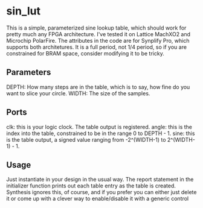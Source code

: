 # sin_lut
This is a simple, parameterized sine lookup table, which should work for pretty much any FPGA architecture. I've tested it on Lattice MachXO2 and Microchip PolarFire. The attributes in the code are for Synplify Pro, which supports both architetures. It is a full period, not 1/4 period, so if you are constrained for BRAM space, consider modifying it to be tricky.

## Parameters
DEPTH: How many steps are in the table, which is to say, how fine do you want to slice your circle.
WIDTH: The size of the samples.

## Ports
clk:   this is your logic clock. The table output is registered.
angle: this is the index into the table, constrained to be in the range 0 to DEPTH - 1.
sine:  this is the table output, a signed value ranging from -2^(WIDTH-1) to 2^(WIDTH-1) - 1.

## Usage
Just instantiate in your design in the usual way. 
The report statement in the initializer function prints out each table entry as the table is created. Synthesis ignores this, of course, and if you prefer you can either just delete it or come up with a clever way to enable/disable it with a generic control
